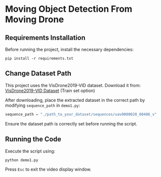 # Moving Object Detection From Moving Drone

## Requirements Installation
Before running the project, install the necessary dependencies:
```
pip install -r requirements.txt
```

## Change Dataset Path
This project uses the VisDrone2019-VID dataset. Download it from:
[VisDrone2019-VID Dataset](https://github.com/VisDrone/VisDrone-Dataset) (Train set option)

After downloading, place the extracted dataset in the correct path by modifying `sequence_path` in `demo1.py`:
```python
sequence_path = "./path_to_your_dataset/sequences/uav0000020_00406_v"
```
Ensure the dataset path is correctly set before running the script.

## Running the Code
Execute the script using:
```
python demo1.py
```
Press `Esc` to exit the video display window.

